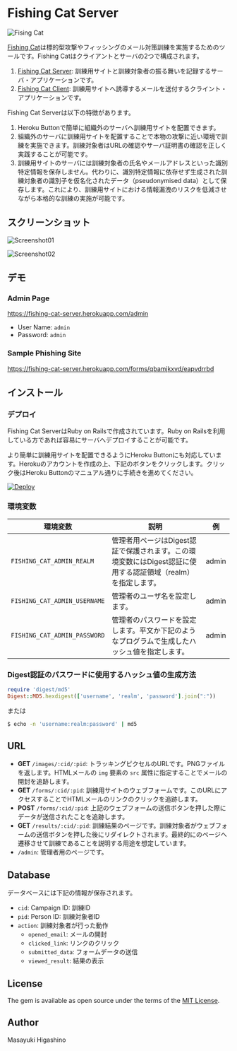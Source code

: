 # Fishing Cat Server

![Fising Cat](https://cloud.githubusercontent.com/assets/706275/23012983/10ed1fa8-f46c-11e6-9093-1a44aa5aa1bf.png)

[Fishing Cat](https://github.com/fishing-cat/)は標的型攻撃やフィッシングのメール対策訓練を実施するためのツールです。Fishing Catはクライアントとサーバの2つで構成されます。

1. [Fishing Cat Server](https://github.com/fishing-cat/fishing-cat-server): 訓練用サイトと訓練対象者の振る舞いを記録するサーバ・アプリケーションです。
2. [Fishing Cat Client](https://github.com/fishing-cat/fishing-cat-client): 訓練用サイトへ誘導するメールを送付するクライント・アプリケーションです。

Fishing Cat Serverは以下の特徴があります。

1. Heroku Buttonで簡単に組織外のサーバへ訓練用サイトを配置できます。
2. 組織外のサーバに訓練用サイトを配置することで本物の攻撃に近い環境で訓練を実施できます。訓練対象者はURLの確認やサーバ証明書の確認を正しく実践することが可能です。
3. 訓練用サイトのサーバには訓練対象者の氏名やメールアドレスといった識別特定情報を保存しません。代わりに、識別特定情報に依存せず生成された訓練対象者の識別子を仮名化されたデータ（pseudonymised data）として保存します。これにより、訓練用サイトにおける情報漏洩のリスクを低減させながら本格的な訓練の実施が可能です。

## スクリーンショット

![Screenshot01](https://cloud.githubusercontent.com/assets/706275/23370012/9de4ca8a-fd56-11e6-8c37-78813d8abb09.png)

![Screenshot02](https://cloud.githubusercontent.com/assets/706275/23370013/a03b6fbe-fd56-11e6-8c9d-24ca4920bc1c.png)

## デモ

### Admin Page

https://fishing-cat-server.herokuapp.com/admin

* User Name: `admin`
* Password: `admin`

### Sample Phishing Site

https://fishing-cat-server.herokuapp.com/forms/qbamjkxvd/eapvdrrbd

## インストール

### デプロイ

Fishing Cat ServerはRuby on Railsで作成されています。Ruby on Railsを利用している方であれば容易にサーバへデプロイすることが可能です。

より簡単に訓練用サイトを配置できるようにHeroku Buttonにも対応しています。Herokuのアカウントを作成の上、下記のボタンをクリックします。クリック後はHeroku Buttonのマニュアル通りに手続きを進めてください。

[![Deploy](https://www.herokucdn.com/deploy/button.svg)](https://heroku.com/deploy?template=https://github.com/fishing-cat/fishing-cat-server)

### 環境変数

|環境変数|説明|例|
|-----|-----|-----|
| `FISHING_CAT_ADMIN_REALM` | 管理者用ページはDigest認証で保護されます。この環境変数にはDigest認証に使用する認証領域（realm）を指定します。| admin |
| `FISHING_CAT_ADMIN_USERNAME` | 管理者のユーザ名を設定します。 | admin |
| `FISHING_CAT_ADMIN_PASSWORD` | 管理者のパスワードを設定します。平文か下記のようなプログラムで生成したハッシュ値を指定します。 | admin |

### Digest認証のパスワードに使用するハッシュ値の生成方法

```ruby
require 'digest/md5'
Digest::MD5.hexdigest(['username', 'realm', 'password'].join(":"))
```

または

```bash
$ echo -n 'username:realm:password' | md5
```

## URL

* **GET** `/images/:cid/:pid`: トラッキングピクセルのURLです。PNGファイルを返します。HTMLメールの `img` 要素の `src` 属性に指定することでメールの開封を追跡します。
* **GET** `/forms/:cid/:pid`: 訓練用サイトのウェブフォームです。このURLにアクセスすることでHTMLメールのリンクのクリックを追跡します。
* **POST** `/forms/:cid/:pid`: 上記のウェブフォームの送信ボタンを押した際にデータが送信されたことを追跡します。
* **GET** `/results/:cid/:pid`: 訓練結果のページです。訓練対象者がウェブフォームの送信ボタンを押した後にリダイレクトされます。最終的にのページへ遷移させて訓練であることを説明する用途を想定しています。
* `/admin`: 管理者用のページです。

## Database

データベースには下記の情報が保存されます。

* `cid`: Campaign ID: 訓練ID
* `pid`: Person ID: 訓練対象者ID
* `action`: 訓練対象者が行った動作
	* `opened_email`: メールの開封
	* `clicked_link`: リンクのクリック
	* `submitted_data`: フォームデータの送信
	* `viewed_result`: 結果の表示

## License

The gem is available as open source under the terms of the [MIT License](http://opensource.org/licenses/MIT).

## Author

Masayuki Higashino
